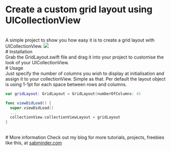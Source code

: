 # Create a custom grid layout using UICollectionView

<br>
A simple project to show you how easy it is to create a grid layout with UICollectionView.

<img src="https://s3-eu-west-1.amazonaws.com/sabminder/Image+resources/Create+grid+layout+UICollectionView.png" />

<br>
# Installation
<br>
Grab the GridLayout.swift file and drag it into your project to customise the look of your UICollectionView.

<br>
# Usage
<br>
Just specify the number of columns you wish to display at initialisation and assign it to your collectionView. Simple as that. Per default the layout object is using 1-1pt for each space between rows and columns.

```swift
var gridLayout: GridLayout = GridLayout(numberOfColumns: 4)

func viewDidLoad() {
  super.viewDidLoad()
  ...
  collectionView.collectionViewLayout = gridLayout
}
```

<br>
# More information
Check out my blog for more tutorials, projects, freebies like this, at <a href="sabminder.com">sabminder.com</a>
